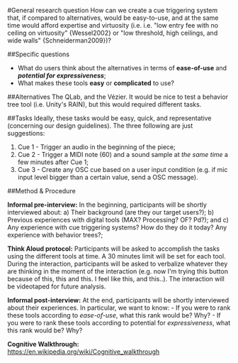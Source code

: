 #General research question
How can we create a cue triggering system that, if compared to alternatives, would be easy-to-use, and at the same time would afford expertise and virtuosity (i.e. i.e. "low entry fee with no ceiling on virtuosity" {Wessel2002} or "low threshold, high ceilings, and wide walls" {Schneiderman2009})?

##Specific questions
- What do users think about the alternatives in terms of **ease-of-use** and ***potential for expressiveness***;
- What makes these tools **easy** or **complicated** to use?

##Alternatives
The QLab, and the Vézier. It would be nice to test a behavior tree tool (i.e. Unity's RAIN), but this would required different tasks.

##Tasks
Ideally, these tasks would be easy, quick, and representative (concerning our design guidelines). The three following are just suggestions:
1. Cue 1 - Trigger an audio in the beginning of the piece;
2. Cue 2 - Trigger a MIDI note (60) and a sound sample at _the same time_ a few minutes after Cue 1;
3. Cue 3 - Create any OSC cue based on a user input condition (e.g. if mic input level bigger than a certain value, send a OSC message).

##Method & Procedure

**Informal pre-interview:** In the beginning, participants will be shortly interviewed about: a) Their background (are they our target users?); b) Previous experiences with digital tools (MAX? Processing? OF? Pd?); and c) Any experience with cue triggering systems? How do they do it today? Any experience with behavior trees?;

**Think Aloud protocol:** Participants will be asked to accomplish the tasks using the different tools at time. A 30 minutes limit will be set for each tool. During the interaction, participants will be asked to verbalize whatever they are thinking in the moment of the interaction (e.g. now I'm trying this button because of this, this and this. I feel like this, and this..). The interaction will be videotaped for future analysis.

**Informal post-interview:** At the end, participants will be shortly interviewed about their experiences. In particular, we want to know:
	- If you were to rank these tools according to _ease-of-use_, what this rank would be? Why?
	- If you were to rank these tools according to potential for _expressiveness_, what this rank would be? Why?

**Cognitive Walkthrough:** https://en.wikipedia.org/wiki/Cognitive_walkthrough